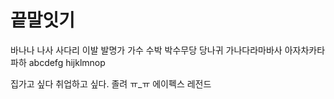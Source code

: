 # 끝말잇기

바나나
나사
사다리
이발
발명가
가수
수박
박수무당
당나귀
가나다라마바사
아자차카타파하
abcdefg
hijklmnop

집가고 싶다 취업하고 싶다.
졸려 ㅠ_ㅠ
에이펙스 레전드 
